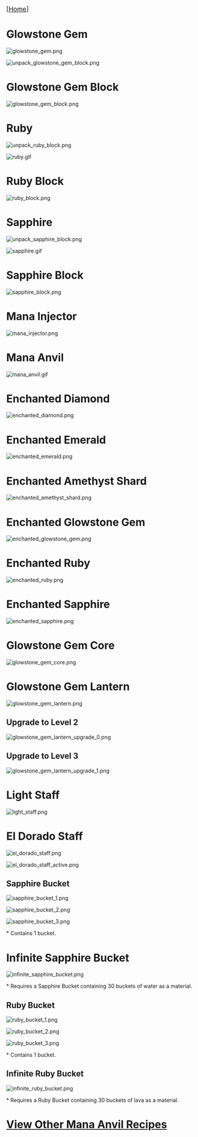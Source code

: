 <big>[[Home](../Main.md)]</big>

# Glowstone Gem

![glowstone_gem.png](../../image/recipe/smelting/glowstone_gem.png)

![unpack_glowstone_gem_block.png](../../image/recipe/crafting/unpack_glowstone_gem_block.png)

# Glowstone Gem Block

![glowstone_gem_block.png](../../image/recipe/crafting/glowstone_gem_block.png)

# Ruby

![unpack_ruby_block.png](../../image/recipe/crafting/unpack_ruby_block.png)

![ruby.gif](../../image/recipe/smelting/ruby.gif)

# Ruby Block

![ruby_block.png](../../image/recipe/crafting/ruby_block.png)

# Sapphire

![unpack_sapphire_block.png](../../image/recipe/crafting/unpack_sapphire_block.png)

![sapphire.gif](../../image/recipe/smelting/sapphire.gif)

# Sapphire Block

![sapphire_block.png](../../image/recipe/crafting/sapphire_block.png)

# Mana Injector

![mana_injector.png](../../image/recipe/crafting/mana_injector.png)

# Mana Anvil

![mana_anvil.gif](../../image/recipe/mana_injecting/mana_anvil.gif)

# Enchanted Diamond

![enchanted_diamond.png](../../image/recipe/mana_injecting/enchanted_diamond.png)

# Enchanted Emerald

![enchanted_emerald.png](../../image/recipe/mana_injecting/enchanted_emerald.png)

# Enchanted Amethyst Shard

![enchanted_amethyst_shard.png](../../image/recipe/mana_injecting/enchanted_amethyst_shard.png)

# Enchanted Glowstone Gem

![enchanted_glowstone_gem.png](../../image/recipe/mana_injecting/enchanted_glowstone_gem.png)

# Enchanted Ruby

![enchanted_ruby.png](../../image/recipe/mana_injecting/enchanted_ruby.png)

# Enchanted Sapphire

![enchanted_sapphire.png](../../image/recipe/mana_injecting/enchanted_sapphire.png)

# Glowstone Gem Core

![glowstone_gem_core.png](../../image/recipe/crafting/glowstone_gem_core.png)

# Glowstone Gem Lantern

![glowstone_gem_lantern.png](../../image/recipe/crafting/glowstone_gem_lantern.png)

## Upgrade to Level 2

![glowstone_gem_lantern_upgrade_0.png](../../image/recipe/mana_injecting/glowstone_gem_lantern_upgrade_0.png)

## Upgrade to Level 3

![glowstone_gem_lantern_upgrade_1.png](../../image/recipe/mana_injecting/glowstone_gem_lantern_upgrade_1.png)

# Light Staff

![light_staff.png](../../image/recipe/crafting/light_staff.png)

# El Dorado Staff

![el_dorado_staff.png](../../image/recipe/crafting/el_dorado_staff.png)

![el_dorado_staff_active.png](../../image/recipe/mana_anvil/el_dorado_staff_active.png)

## Sapphire Bucket

![sapphire_bucket_1.png](../../image/recipe/crafting/sapphire_bucket_1.png)

![sapphire_bucket_2.png](../../image/recipe/crafting/sapphire_bucket_2.png)

![sapphire_bucket_3.png](../../image/recipe/crafting/sapphire_bucket_3.png)

\* Contains 1 bucket.

# Infinite Sapphire Bucket

![infinite_sapphire_bucket.png](../../image/recipe/mana_injecting/infinite_sapphire_bucket.png)

\* Requires a Sapphire Bucket containing 30 buckets of water as a material.

## Ruby Bucket

![ruby_bucket_1.png](../../image/recipe/crafting/ruby_bucket_1.png)

![ruby_bucket_2.png](../../image/recipe/crafting/ruby_bucket_2.png)

![ruby_bucket_3.png](../../image/recipe/crafting/ruby_bucket_3.png)

\* Contains 1 bucket.

## Infinite Ruby Bucket

![infinite_ruby_bucket.png](../../image/recipe/mana_injecting/infinite_ruby_bucket.png)

\* Requires a Ruby Bucket containing 30 buckets of lava as a material.

# [View Other Mana Anvil Recipes](ManaAnvilRecipe.md)
